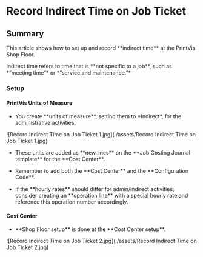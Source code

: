 ﻿# Record Indirect Time on Job Ticket

## Summary

This article shows how to set up and record \*\*indirect time\*\* at the PrintVis Shop Floor.  

Indirect time refers to time that is \*\*not specific to a job\*\*, such as \*“meeting time”\* or \*“service and maintenance.”\*

### Setup

#### PrintVis Units of Measure

- You create \*\*units of measure\*\*, setting them to \*Indirect\*, for the administrative activities.

![Record Indirect Time on Job Ticket 1.jpg](./assets/Record Indirect Time on Job Ticket 1.jpg)

- These units are added as \*\*new lines\*\* on the \*\*Job Costing Journal template\*\* for the \*\*Cost Center\*\*.

- Remember to add both the \*\*Cost Center\*\* and the \*\*Configuration Code\*\*.

- If the \*\*hourly rates\*\* should differ for admin/indirect activities, consider creating an \*\*operation line\*\* with a special hourly rate and reference this operation number accordingly.

#### Cost Center

- \*\*Shop Floor setup\*\* is done at the \*\*Cost Center setup\*\*.

![Record Indirect Time on Job Ticket 2.jpg](./assets/Record Indirect Time on Job Ticket 2.jpg)
